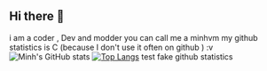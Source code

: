 ## Hi there 👋
i am a coder , Dev and modder
you can call me a minhvm
my github statistics is C (because I don't use it often on github ) :v
![Minh's GitHub stats](https://github-readme-stats.vercel.app/api?username=minhvmware&show_icons=true&theme=dark)
[![Top Langs](https://github-readme-stats.vercel.app/api/top-langs/?username=minhvmware&theme=dark)](https://github.com/anuraghazra/github-readme-stats)
test fake github statistics
